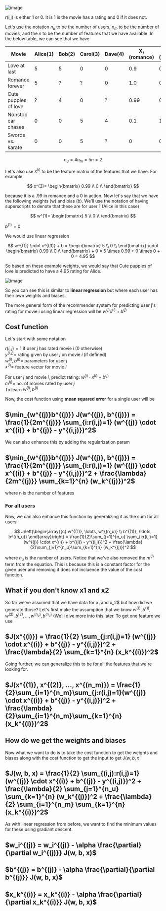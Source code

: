 ![image](https://github.com/user-attachments/assets/c9045154-d8f7-4edd-82ee-d65fe6302ec0)

r(i,j) is either 1 or 0. It is 1 is the movie has a rating and 0 if it does not.

Let's use the notation $n_u$ to be the number of users, $n_m$ to be the number of movies, and the $n$ to be the number of features that we have available. In the below table, we can see that we have 

| Movie | Alice(1) | Bob(2) | Carol(3) | Dave(4) | X₁ (romance) | X₂ (action) |
|-------|----------|--------|----------|---------|--------------|-------------|
| Love at last | 5 | 5 | 0 | 0 | 0.9 | 0 |
| Romance forever | 5 | ? | ? | 0 | 1.0 | 0.01 |
| Cute puppies of love | ? | 4 | 0 | ? | 0.99 | 0 |
| Nonstop car chases | 0 | 0 | 5 | 4 | 0.1 | 1.0 |
| Swords vs. karate | 0 | 0 | 5 | ? | 0 | 0.9 |

$$
n_u=4
n_m=5
n=2
$$

Let's also use $x^(i)$ to be the feature matrix of the features that we have. For example, 

$$
x^(3)=
\begin{bmatrix}
   0.99 \\
   0 \\
\end{bmatrix}
$$

because it is a .99 in romance and a 0 in action. Now let's say that we have the following weights (w) and bias (b). We'll use the notation of having superscripts to denote that these are for user 1 (Alice in this case)

$$
w^(1)=
\begin{bmatrix}
   5 \\
   0 \\
\end{bmatrix}
$$

$b^(1)=0$

We would use linear regression

$$ w^{(1)} \cdot x^{(3)} + b 
= \begin{bmatrix} 5 \\ 
0 \\ \end{bmatrix} \cdot \begin{bmatrix} 0.99 \\
0 \\ \end{bmatrix} + 0 
= 5 \times 0.99 + 0 \times 0 + 0 = 4.95 $$

So based on these example weights, we would say that Cute puppies of love is predicted to have a 4.95 rating for Alice.

![image](https://github.com/user-attachments/assets/3f8a4b66-7180-45bc-85a6-92f3826eccd3)

So you can see this is similar to **linear regression** but where each user has their own weights and biases.

The more general form of the recommender system for predicting user j's rating for movie i using linear regression will be $w^(j) \dot x^(i) + b^(j)$

## Cost function

Let's start with some notation

$r(i,j) = 1$ if user $j$ has rated movie $i$ ($0$ otherwise)  
$y^{(i,j)} =$ rating given by user $j$ on movie $i$ (if defined)  
$w^{(j)}, b^{(j)} =$ parameters for user $j$  
$x^{(i)} =$ feature vector for movie $i$  

For user $j$ and movie $i$, predict rating: $w^{(j)} \cdot x^{(i)} + b^{(j)}$  
$m^{(j)} =$ no. of movies rated by user $j$  
To learn $w^{(j)}, b^{(j)}$

Now, the cost function using **mean squared error** for a single user will be

## $\min_{w^{(j)}b^{(j)}} J(w^{(j)}, b^{(j)}) = \frac{1}{2m^{(j)}} \sum_{i:r(i,j)=1} (w^{(j)} \cdot x^{(i)} + b^{(j)} - y^{(i,j)})^2$

We can also enhance this by adding the regularization param

## $\min_{w^{(j)}b^{(j)}} J(w^{(j)}, b^{(j)}) = \frac{1}{2m^{(j)}} \sum_{i:r(i,j)=1} (w^{(j)} \cdot x^{(i)} + b^{(j)} - y^{(i,j)})^2 + \frac{\lambda}{2m^{(j)}} \sum_{k=1}^{n} (w_k^{(j)})^2$

where n is the number of features

### For all users

Now, we can also enhance this function by generalizing it as the sum for all users

$$
J\left(\begin{array}{c}
w^{(1)}, \ldots, w^{(n_u)} \\
b^{(1)}, \ldots, b^{(n_u)}
\end{array}\right) = \frac{1}{2}\sum_{j=1}^{n_u} \sum_{i:r(i,j)=1} (w^{(j)} \cdot x^{(i)} + b^{(j)} - y^{(i,j)})^2 + \frac{\lambda}{2}\sum_{j=1}^{n_u}\sum_{k=1}^{n} (w_k^{(j)})^2
$$

where $n_u$ is the number of users. Notice that we've also removed the $m^(j)$ term from the equation. This is because this is a constant factor for the given user and removing it does not incluence the value of the cost function.

## What if you don't know x1 and x2

So far we've assumed that we have data for $x_1$ and x_2$ but how did we generate those? Let's first make the assumption that we know $w^{(1)}, b^{(1)}, w^{(2)}, b^{(2)}, \ldots, w^{(n_u)}, b^{(n_u)}$ (We'll dive more into this later. To get one feature we use 

## $J(x^{(i)}) = \frac{1}{2} \sum_{j:r(i,j)=1} (w^{(j)} \cdot x^{(i)} + b^{(j)} - y^{(i,j)})^2 + \frac{\lambda}{2} \sum_{k=1}^{n} (x_k^{(i)})^2$

Going further, we can generalize this to be for all the features that we're looking for.

## $J(x^{(1)}, x^{(2)}, ..., x^{(n_m)}) = \frac{1}{2}\sum_{i=1}^{n_m}\sum_{j:r(i,j)=1}(w^{(j)} \cdot x^{(i)} + b^{(j)} - y^{(i,j)})^2 + \frac{\lambda}{2}\sum_{i=1}^{n_m}\sum_{k=1}^{n}(x_k^{(i)})^2$

## How do we get the weights and biases

Now what we want to do is to take the cost function to get the weights and biases along with the cost function to get the input to get $J(w,b,x$

## $J(w, b, x) = \frac{1}{2} \sum_{(i,j):r(i,j)=1} (w^{(j)} \cdot x^{(i)} + b^{(j)} - y^{(i,j)})^2 + \frac{\lambda}{2} \sum_{j=1}^{n_u} \sum_{k=1}^{n} (w_k^{(j)})^2 + \frac{\lambda}{2} \sum_{i=1}^{n_m} \sum_{k=1}^{n} (x_k^{(i)})^2$

As with linear regression from before, we want to find the minimum values for these using gradiant descent.

## $w_i^{(j)} = w_i^{(j)} - \alpha \frac{\partial}{\partial w_i^{(j)}} J(w, b, x)$

## $b^{(j)} = b^{(j)} - \alpha \frac{\partial}{\partial b^{(j)}} J(w, b, x)$

## $x_k^{(i)} = x_k^{(i)} - \alpha \frac{\partial}{\partial x_k^{(i)}} J(w, b, x)$

